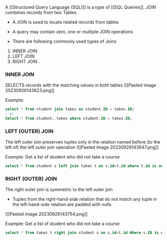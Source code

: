 A [[Structured Query Language (SQL)]] is a type of [[SQL Queries]]. JOIN combines records from two Tables
- A JOIN is used to locate related records from tables
- A query may contain zero, one or multiple JOIN operations

- There are following commonly used types of Joins
1. INNER JOIN
2. LEFT JOIN
3. RIGHT JOIN
.
### INNER JOIN
SELECTS records with the matching values in both tables
![[Pasted image 20230926143623.png]]

Example: 
```SQL
select * from student join takes on student.ID = takes.ID;
--or
Select * from student, takes where student.ID = takes.ID;
```


### LEFT (OUTER) JOIN
The left outer join preserves tuples only in the relation named before (to the left of) the left outer join operation
![[Pasted image 20230926143647.png]]

Example: Get a list of student who did not take a course 
```SQL
select * from student s left join takes t on s.id=t.id where t.id is null;
```


### RIGHT (OUTER) JOIN
The right outer join is symmetric to the left outer join
- Tuples from the right-hand-side relation that do not match any tuple in the left-hand-side relation are padded with nulls

![[Pasted image 20230926143754.png]]

Example: Get a list of student who did not take a course 
```SQL
select * from takes t right join student s on s.id=t.id Where s.ID is null
```


